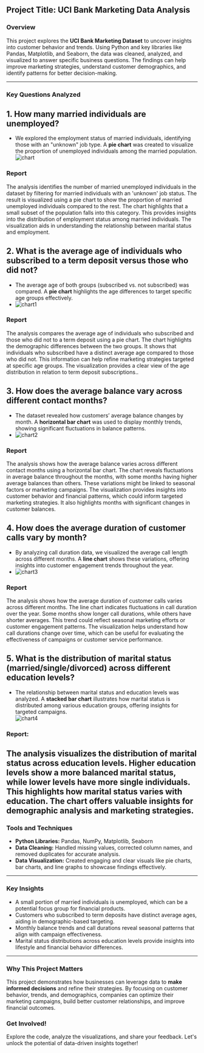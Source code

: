 ## Project Title: **UCI Bank Marketing Data Analysis**  

### **Overview**  
This project explores the **UCI Bank Marketing Dataset** to uncover insights into customer behavior and trends. Using Python and key libraries like Pandas, Matplotlib, and Seaborn, the data was cleaned, analyzed, and visualized to answer specific business questions. The findings can help improve marketing strategies, understand customer demographics, and identify patterns for better decision-making.  

---

### **Key Questions Analyzed**  
## 1. **How many married individuals are unemployed?**  
   - We explored the employment status of married individuals, identifying those with an "unknown" job type. A **pie chart** was created to visualize the proportion of unemployed individuals among the married population.  
![chart](https://github.com/user-attachments/assets/0fc942db-5b09-453c-81e5-b58f438cbf75)
### Report
The analysis identifies the number of married unemployed individuals in the dataset by filtering for married individuals with an 'unknown' job status. The result is visualized using a pie chart to show the proportion of married unemployed individuals compared to the rest. The chart highlights that a small subset of the population falls into this category. This provides insights into the distribution of employment status among married individuals. The visualization aids in understanding the relationship between marital status and employment.

## 2. **What is the average age of individuals who subscribed to a term deposit versus those who did not?**  
   - The average age of both groups (subscribed vs. not subscribed) was compared. A **pie chart** highlights the age differences to target specific age groups effectively.
   - ![chart1](https://github.com/user-attachments/assets/725bcffb-4fc6-4afc-8d01-ee464fc6bee3)
### Report
The analysis compares the average age of individuals who subscribed and those who did not to a term deposit using a pie chart. The chart highlights the demographic differences between the two groups. It shows that individuals who subscribed have a distinct average age compared to those who did not. This information can help refine marketing strategies targeted at specific age groups. The visualization provides a clear view of the age distribution in relation to term deposit subscriptions..

## 3. **How does the average balance vary across different contact months?**  
   - The dataset revealed how customers’ average balance changes by month. A **horizontal bar chart** was used to display monthly trends, showing significant fluctuations in balance patterns.
   - ![chart2](https://github.com/user-attachments/assets/ae337f39-f54a-4bc3-a218-5419b17cf134)
### Report
The analysis shows how the average balance varies across different contact months using a horizontal bar chart. The chart reveals fluctuations in average balance throughout the months, with some months having higher average balances than others. These variations might be linked to seasonal factors or marketing campaigns. The visualization provides insights into customer behavior and financial patterns, which could inform targeted marketing strategies. It also highlights months with significant changes in customer balances.

## 4. **How does the average duration of customer calls vary by month?**  
   - By analyzing call duration data, we visualized the average call length across different months. A **line chart** shows these variations, offering insights into customer engagement trends throughout the year.
   - ![chart3](https://github.com/user-attachments/assets/62c2b506-5954-43bd-83e0-a7822b295bdb)
### Report
The analysis shows how the average duration of customer calls varies across different months. The line chart indicates fluctuations in call duration over the year. Some months show longer call durations, while others have shorter averages. This trend could reflect seasonal marketing efforts or customer engagement patterns. The visualization helps understand how call durations change over time, which can be useful for evaluating the effectiveness of campaigns or customer service performance.

## 5. **What is the distribution of marital status (married/single/divorced) across different education levels?**  
   - The relationship between marital status and education levels was analyzed. A **stacked bar chart** illustrates how marital status is distributed among various education groups, offering insights for targeted campaigns.  
![chart4](https://github.com/user-attachments/assets/1f19365c-c2c1-4de1-8a13-7a9c7cc6259d)
### Report: 
The analysis visualizes the distribution of marital status across education levels. Higher education levels show a more balanced marital status, while lower levels have more single individuals. This highlights how marital status varies with education. The chart offers valuable insights for demographic analysis and marketing strategies.
---

### **Tools and Techniques**  
- **Python Libraries:** Pandas, NumPy, Matplotlib, Seaborn  
- **Data Cleaning:** Handled missing values, corrected column names, and removed duplicates for accurate analysis.  
- **Data Visualization:** Created engaging and clear visuals like pie charts, bar charts, and line graphs to showcase findings effectively.  

---

### **Key Insights**  
- A small portion of married individuals is unemployed, which can be a potential focus group for financial products.  
- Customers who subscribed to term deposits have distinct average ages, aiding in demographic-based targeting.  
- Monthly balance trends and call durations reveal seasonal patterns that align with campaign effectiveness.  
- Marital status distributions across education levels provide insights into lifestyle and financial behavior differences.  

---

### **Why This Project Matters**  
This project demonstrates how businesses can leverage data to **make informed decisions** and refine their strategies. By focusing on customer behavior, trends, and demographics, companies can optimize their marketing campaigns, build better customer relationships, and improve financial outcomes.  

### **Get Involved!**  
Explore the code, analyze the visualizations, and share your feedback. Let's unlock the potential of data-driven insights together!

